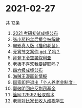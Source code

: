 # 2021-02-27
  共 12条

  <!-- BEGIN -->
  <!-- 最后更新时间:Sat Feb 27 2021 05:09:04 GMT+0000 (Coordinated Universal Time) -->
  1. [2021 考研初试成绩公布](https://www.zhihu.com/search?q=考研成绩)
1. [张小斐粉丝后援会被解散](https://www.zhihu.com/search?q=张小斐)
1. [电影真人版《猫和老鼠》](https://www.zhihu.com/search?q=猫和老鼠)
1. [元宵节文案你 get 了吗？](https://www.zhihu.com/search?q=元宵节)
1. [拜登下令空袭叙利亚](https://www.zhihu.com/search?q=美国空袭叙利亚)
1. [老板不喜欢我要辞职吗？](https://www.zhihu.com/search?q=奇葩说)
1. [四六级成绩公布](https://www.zhihu.com/search?q=四六级成绩)
1. [海贼王漫画新情报](https://www.zhihu.com/search?q=海贼王)
1. [国家即将退出「个人养老金制度」](https://www.zhihu.com/search?q=养老金)
1. [郭敬明回应反剽窃基金](https://www.zhihu.com/search?q=郭敬明)
1. [篮网 129:92 轻取魔术](https://www.zhihu.com/search?q=篮网)
1. [老师对比家长收入歧视学生](https://www.zhihu.com/search?q=老师对比家长收入)
  <!-- END -->
  